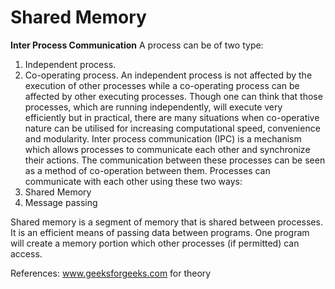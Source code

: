 # Shared Memory

**Inter Process Communication**
A process can be of two type:

1. Independent process.
2. Co-operating process.
An independent process is not affected by the execution of other processes while a co-operating process can be affected by other executing processes. Though one can think that those processes, which are running independently, will execute very efficiently but in practical, there are many situations when co-operative nature can be utilised for increasing computational speed, convenience and modularity. Inter process communication (IPC) is a mechanism which allows processes to communicate each other and synchronize their actions. The communication between these processes can be seen as a method of co-operation between them. Processes can communicate with each other using these two ways:
1. Shared Memory
2. Message passing


Shared memory is a segment of memory that is shared between processes.  It is an efficient means of passing data between programs. One program will create a memory portion which other processes (if permitted) can access. 

References: www.geeksforgeeks.com for theory
